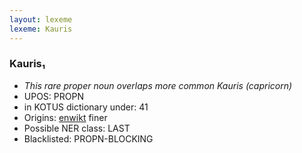 ```yaml
---
layout: lexeme
lexeme: Kauris
---
```


###  Kauris₁

* _This rare proper noun overlaps more common *Kauris* (capricorn)_
* UPOS:  PROPN
* in KOTUS dictionary under:  41
* Origins: [enwikt](https://en.wiktionary.org/wiki/Kauris) finer 
* Possible NER class:  LAST
* Blacklisted:  PROPN-BLOCKING

